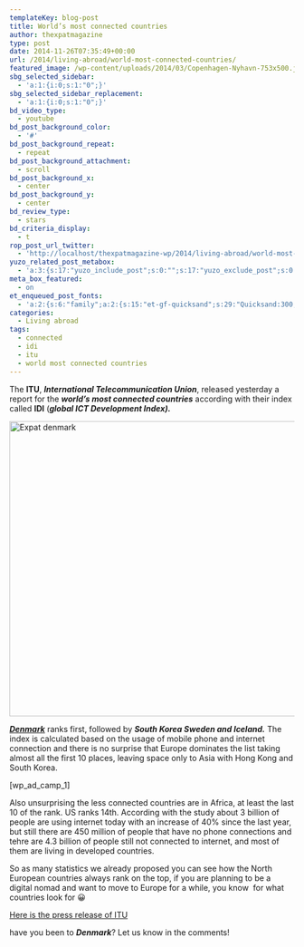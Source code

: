 ```yaml
---
templateKey: blog-post
title: World’s most connected countries
author: thexpatmagazine
type: post
date: 2014-11-26T07:35:49+00:00
url: /2014/living-abroad/world-most-connected-countries/
featured_image: /wp-content/uploads/2014/03/Copenhagen-Nyhavn-753x500.jpg
sbg_selected_sidebar:
  - 'a:1:{i:0;s:1:"0";}'
sbg_selected_sidebar_replacement:
  - 'a:1:{i:0;s:1:"0";}'
bd_video_type:
  - youtube
bd_post_background_color:
  - '#'
bd_post_background_repeat:
  - repeat
bd_post_background_attachment:
  - scroll
bd_post_background_x:
  - center
bd_post_background_y:
  - center
bd_review_type:
  - stars
bd_criteria_display:
  - t
rop_post_url_twitter:
  - 'http://localhost/thexpatmagazine-wp/2014/living-abroad/world-most-connected-countries/?utm_source=ReviveOldPost&utm_medium=social&utm_campaign=ReviveOldPost'
yuzo_related_post_metabox:
  - 'a:3:{s:17:"yuzo_include_post";s:0:"";s:17:"yuzo_exclude_post";s:0:"";s:21:"yuzo_disabled_related";N;}'
meta_box_featured:
  - on
et_enqueued_post_fonts:
  - 'a:2:{s:6:"family";a:2:{s:15:"et-gf-quicksand";s:29:"Quicksand:300,regular,500,700";s:10:"et-gf-lato";s:75:"Lato:100,100italic,300,300italic,regular,italic,700,700italic,900,900italic";}s:6:"subset";a:2:{i:0;s:5:"latin";i:1;s:9:"latin-ext";}}'
categories:
  - Living abroad
tags:
  - connected
  - idi
  - itu
  - world most connected countries
---
```


The **ITU**, ***International Telecommunication Union***, released yesterday a report for the _**world&#8217;s most connected countries**_ according with their index called **IDI** (_**global ICT Development Index).**_<!--more-->

[<img class="alignnone size-large wp-image-146" src="http://localhost/thexpatmagazine-wp/wp-content/uploads/2014/03/Copenhagen-Nyhavn-1024x680.jpg" alt="Expat denmark" width="785" height="521" srcset="http://localhost/thexpatmagazine-wp/wp-content/uploads/2014/03/Copenhagen-Nyhavn-1024x680.jpg 1024w, http://localhost/thexpatmagazine-wp/wp-content/uploads/2014/03/Copenhagen-Nyhavn-300x199.jpg 300w, http://localhost/thexpatmagazine-wp/wp-content/uploads/2014/03/Copenhagen-Nyhavn-768x510.jpg 768w, http://localhost/thexpatmagazine-wp/wp-content/uploads/2014/03/Copenhagen-Nyhavn-753x500.jpg 753w, http://localhost/thexpatmagazine-wp/wp-content/uploads/2014/03/Copenhagen-Nyhavn.jpg 1200w" sizes="(max-width: 785px) 100vw, 785px" />][1]

_<a title="Living in Denmark…surrounded by the Vikings!" href="http://localhost/thexpatmagazine-wp/2014/europe/living-denmark-surrounded-vikings/" target="_blank"><strong>Denmark</strong></a>_ ranks first, followed by _**South Korea Sweden and Iceland.**_ The index is calculated based on the usage of mobile phone and internet connection and there is no surprise that Europe dominates the list taking almost all the first 10 places, leaving space only to Asia with Hong Kong and South Korea.

[wp\_ad\_camp_1]

Also unsurprising the less connected countries are in Africa, at least the last 10 of the rank. US ranks 14th. According with the study about 3 billion of people are using internet today with an increase of 40% since the last year, but still there are 450 million of people that have no phone connections and tehre are 4.3 billion of people still not connected to internet, and most of them are living in developed countries.

So as many statistics we already proposed you can see how the North European countries always rank on the top, if you are planning to be a digital nomad and want to move to Europe for a while, you know  for what countries look for 😀

<a href="http://www.itu.int/net/pressoffice/press_releases/2014/68.aspx#.VHV_YYcSN5g" target="_blank">Here is the press release of ITU</a>

have you been to _**Denmark**_? Let us know in the comments!

[1]: http://localhost/thexpatmagazine-wp/wp-content/uploads/2014/03/Copenhagen-Nyhavn.jpg
